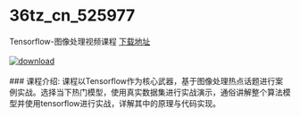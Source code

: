 # 36tz_cn_525977
Tensorflow-图像处理视频课程
[下载地址](http://www.36tz.cn/article/525977 "下载地址")
<br/></br>[![download](http://36tz.cn/muke_img/2019_07_1-102-300x180.png "下载地址")](http://www.36tz.cn/article/525977 "下载地址")
<br/></br>### 课程介绍:
课程以Tensorflow作为核心武器，基于图像处理热点话题进行案例实战。选择当下热门模型，使用真实数据集进行实战演示，通俗讲解整个算法模型并使用tensorflow进行实战，详解其中的原理与代码实现。


